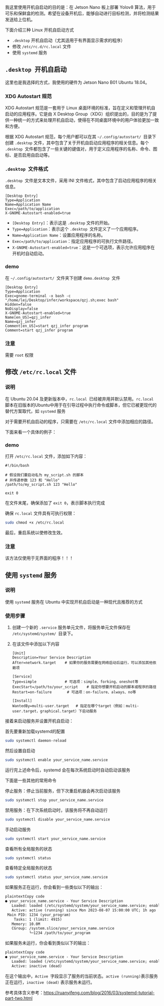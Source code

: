 我这里使用开机自启动的目的是：在 Jetson Nano 板上部署 Yolov8 算法，用于可乐和保鲜盒的检测。希望在设备开机后，能够自动进行目标检测，并将检测结果发送给上位机。

下面介绍三种 Linux 开机自启动方式

- `.desktop` 开机自启动（尤其适用于有界面显示需求的程序）
- 修改 `/etc/rc.d/rc.local` 文件
- 使用 `systemd` 服务

##  `.desktop `开机自启动

这里也是我选择的方式，我使用的硬件为 Jetson Nano B01 Ubuntu 18.04。

### XDG Autostart 规范

XDG Autostart 规范是一套用于 Linux 桌面环境的标准，旨在定义和管理开机自启动的应用程序。它是由 X Desktop Group（XDG）组织提出的，目的是为了提供一种统一的方式来处理开机自启动，使得在不同桌面环境中的用户体验更加一致和方便。

根据 XDG Autostart 规范，每个用户都可以在其 `~/.config/autostart/ `目录下创建 `.desktop` 文件，其中包含了关于开机自启动应用程序的相关信息。每个 `.desktop `文件都包含了一些关键的键值对，用于定义应用程序的名称、命令、图标、是否启用自启动等。

### `.desktop `文件格式

 `.desktop `文件是文本文件，采用 INI 文件格式，其中包含了启动应用程序的相关信息。

```
[Desktop Entry]
Type=Application
Name=Application Name
Exec=/path/to/application
X-GNOME-Autostart-enabled=true
```

- `[Desktop Entry]`：表示这是 `.desktop` 文件的开始。
- `Type=Application`：表示这个 `.desktop `文件定义了一个应用程序。
- `Name=Application Name`：设置应用程序的名称。
- `Exec=/path/to/application`：指定应用程序的可执行文件路径。
- `X-GNOME-Autostart-enabled=true`：这是一个可选项，表示允许应用程序在开机时自动启动。

### demo

在 `~/.config/autostart/ `文件夹下创建 `demo.desktop `文件

```
[Desktop Entry]
Type=Application
Exec=gnome-terminal -x bash -c "/home/lei/Desktop/infer/workspace/qzj.sh;exec bash"
Hidden=false
NoDisplay=false
X-GNOME-Autostart-enabled=true
Name[en_US]=qzj_infer
Name=qzj_infer
Comment[en_US]=start qzj_infer program
Comment=start qzj_infer program
```

### 注意

需要 `root` 权限

## 修改 `/etc/rc.local` 文件

### 说明

在 Ubuntu 20.04 及更新版本中，`rc.local `已经被弃用并默认禁用。`rc.local` 脚本在旧版本的Ubuntu中用于在引导过程中执行命令或脚本，但它已被更现代的替代方案取代，如  `systemd` 服务

对于需要开机自启动的程序，只需要在 `/etc/rc.local` 文件中添加相应的路径。

下面来看一个具体的例子：

### demo

打开 `/etc/rc.local` 文件，添加如下内容：

```
#!/bin/bash

# 假设我们要启动名为 my_script.sh 的脚本
# 并传递参数 123 和 "Hello"
/path/to/my_script.sh 123 "Hello"

exit 0
```

在文件末尾，确保添加了 `exit 0`，表示脚本执行完成

确保 `rc.local` 文件具有可执行权限：

```bash
sudo chmod +x /etc/rc.local
```

最后，重启系统以使修改生效。

### 注意

该方法仅使用于无界面的程序！！！

## 使用 `systemd` 服务

### 说明

使用 `systemd` 服务在 Ubuntu 中实现开机自启动是一种现代且推荐的方式

### 使用步骤

1. 创建一个新的 `.service` 服务单元文件，将服务单元文件保存在 `/etc/systemd/system/ `目录下。

2. 在该文件中添加以下内容

    ```
    [Unit]
    Description=Your Service Description
    After=network.target    # 如果你的服务需要在网络启动后运行，可以添加其他依赖项
    
    [Service]
    Type=simple             # 可选项：simple、forking、oneshot等
    ExecStart=/path/to/your_script    # 指定你想要开机启动的脚本或程序的路径
    Restart=on-failure       # 可选项：on-failure、always、no等
    
    [Install]
    WantedBy=multi-user.target   # 指定在哪个target（例如：multi-user.target，graphical.target）下启动服务
    ```

接着来启动服务并设置开机自启动：

首先要重新加载systemd的配置

```bash
sudo systemctl daemon-reload  
```

然后设置自启动

```bash
sudo systemctl enable your_service_name.service
```

运行完上述命令后，systemd 会在每次系统启动时自动启动该服务

下面是一些其他的常用命令

停止服务：停止当前服务，但下次重启机器会再次启动该服务

```bash
sudo systemctl stop your_service_name.service
```

禁用服务：在下次系统启动时，该服务将不再自动运行

```bash
sudo systemctl disable your_service_name.service
```

手动启动服务

```bash
sudo systemctl start your_service_name.service
```

查看所有全局服务的状态

```bash
sudo systemctl status
```

查看特定全局服务的状态 

```bash
sudo systemctl status your_service_name.service
```

如果服务正在运行，你会看到一些类似以下的输出：

```txt
plaintextCopy code
● your_service_name.service - Your Service Description
   Loaded: loaded (/etc/systemd/system/your_service_name.service; enabled; vendor preset: enabled)
   Active: active (running) since Mon 2023-08-07 15:00:00 UTC; 1h ago
 Main PID: 1234 (your_program)
    Tasks: 1 (limit: 4915)
   Memory: 10.0M
   CGroup: /system.slice/your_service_name.service
           └─1234 /path/to/your_program
```

如果服务未运行，你会看到类似以下的输出：

```txt
plaintextCopy code
● your_service_name.service - Your Service Description
   Loaded: loaded (/etc/systemd/system/your_service_name.service; enabled; vendor preset: enabled)
   Active: inactive (dead)
```

在这个输出中，`Active `字段显示了服务的当前状态。`active (running)`表示服务正在运行，`inactive (dead)` 表示服务未运行。


参考具体含义参考：<https://ruanyifeng.com/blog/2016/03/systemd-tutorial-part-two.html>
